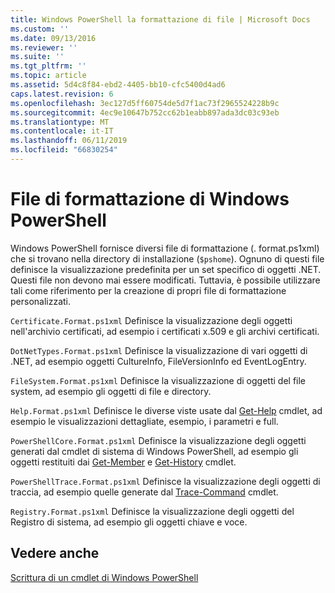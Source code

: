 ```yaml
---
title: Windows PowerShell la formattazione di file | Microsoft Docs
ms.custom: ''
ms.date: 09/13/2016
ms.reviewer: ''
ms.suite: ''
ms.tgt_pltfrm: ''
ms.topic: article
ms.assetid: 5d4c8f84-ebd2-4405-bb10-cfc5400d4ad6
caps.latest.revision: 6
ms.openlocfilehash: 3ec127d5ff60754de5d7f1ac73f2965524228b9c
ms.sourcegitcommit: 4ec9e10647b752cc62b1eabb897ada3dc03c93eb
ms.translationtype: MT
ms.contentlocale: it-IT
ms.lasthandoff: 06/11/2019
ms.locfileid: "66830254"
---
```

# <a name="windows-powershell-formatting-files"></a>File di formattazione di Windows PowerShell

Windows PowerShell fornisce diversi file di formattazione (. format.ps1xml) che si trovano nella directory di installazione (`$pshome`). Ognuno di questi file definisce la visualizzazione predefinita per un set specifico di oggetti .NET. Questi file non devono mai essere modificati. Tuttavia, è possibile utilizzare tali come riferimento per la creazione di propri file di formattazione personalizzati.

`Certificate.Format.ps1xml` Definisce la visualizzazione degli oggetti nell'archivio certificati, ad esempio i certificati x.509 e gli archivi certificati.

`DotNetTypes.Format.ps1xml` Definisce la visualizzazione di vari oggetti di .NET, ad esempio oggetti CultureInfo, FileVersionInfo ed EventLogEntry.

`FileSystem.Format.ps1xml` Definisce la visualizzazione di oggetti del file system, ad esempio gli oggetti di file e directory.

`Help.Format.ps1xml` Definisce le diverse viste usate dal [Get-Help](/powershell/module/Microsoft.PowerShell.Core/Get-Help) cmdlet, ad esempio le visualizzazioni dettagliate, esempio, i parametri e full.

`PowerShellCore.Format.ps1xml` Definisce la visualizzazione degli oggetti generati dal cmdlet di sistema di Windows PowerShell, ad esempio gli oggetti restituiti dai [Get-Member](/powershell/module/Microsoft.PowerShell.Utility/Get-Member) e [Get-History](/powershell/module/Microsoft.PowerShell.Core/Get-History) cmdlet.

`PowerShellTrace.Format.ps1xml` Definisce la visualizzazione degli oggetti di traccia, ad esempio quelle generate dal [Trace-Command](/powershell/module/Microsoft.PowerShell.Utility/Trace-Command) cmdlet.

`Registry.Format.ps1xml` Definisce la visualizzazione degli oggetti del Registro di sistema, ad esempio gli oggetti chiave e voce.

## <a name="see-also"></a>Vedere anche

[Scrittura di un cmdlet di Windows PowerShell](../cmdlet/writing-a-windows-powershell-cmdlet.md)
